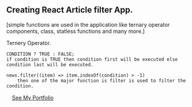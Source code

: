 ## Creating React Article filter App.


[simple functions are used in the application like ternary operator components, class, statless functions and many more.]


Ternery Operator.
    
    CONDITION ? TRUE : FALSE;
    if condition is TRUE then condition first will be executed else condition last will be executed.

    news.filter((item) => item.indexOf(condition) > -1)
        then one of the major function is filter is used to filter the condition.


<a href ="http://codewithdeepak.in"><img src="https://th.bing.com/th/id/R.89781f9d1ea6d60175e44db9efbf2a9e?rik=yIUR2R9%2fnfMhfw&riu=http%3a%2f%2fcdn.onlinewebfonts.com%2fsvg%2fimg_182200.png&ehk=2Pz75MY3sXwx6RivP%2buKpX6yGmZTFa%2bXcjnvs%2bisWxk%3d&risl=&pid=ImgRaw&r=0" height="15px" width="15px">See My Portfolio</a>
